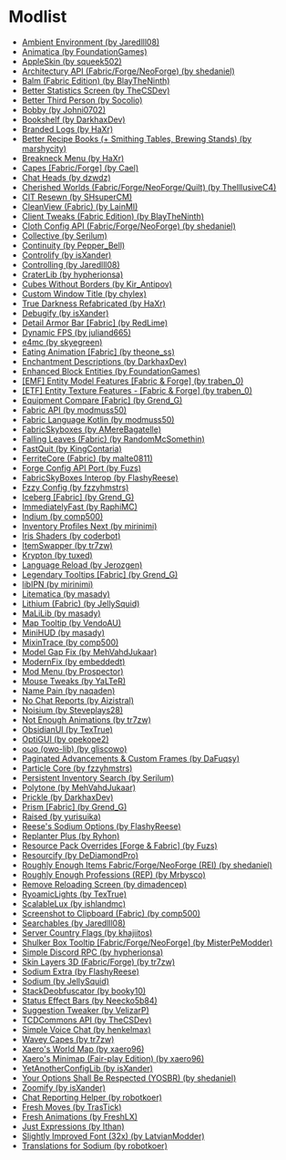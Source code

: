 # Modlist

* [Ambient Environment (by Jaredlll08)](https://www.curseforge.com/minecraft/mc-mods/ambient-environment)
* [Animatica (by FoundationGames)](https://www.curseforge.com/minecraft/mc-mods/animatica)
* [AppleSkin (by squeek502)](https://www.curseforge.com/minecraft/mc-mods/appleskin)
* [Architectury API (Fabric/Forge/NeoForge) (by shedaniel)](https://www.curseforge.com/minecraft/mc-mods/architectury-api)
* [Balm (Fabric Edition) (by BlayTheNinth)](https://www.curseforge.com/minecraft/mc-mods/balm-fabric)
* [Better Statistics Screen (by TheCSDev)](https://www.curseforge.com/minecraft/mc-mods/better-stats)
* [Better Third Person (by Socolio)](https://www.curseforge.com/minecraft/mc-mods/better-third-person)
* [Bobby (by Johni0702)](https://www.curseforge.com/minecraft/mc-mods/bobby)
* [Bookshelf (by DarkhaxDev)](https://www.curseforge.com/minecraft/mc-mods/bookshelf)
* [Branded Logs (by HaXr)](https://www.curseforge.com/minecraft/mc-mods/branded-logs)
* [Better Recipe Books (+ Smithing Tables, Brewing Stands) (by marshycity)](https://www.curseforge.com/minecraft/mc-mods/brb)
* [Breakneck Menu (by HaXr)](https://www.curseforge.com/minecraft/mc-mods/breakneck-menu)
* [Capes [Fabric/Forge] (by Cael)](https://www.curseforge.com/minecraft/mc-mods/capes)
* [Chat Heads (by dzwdz)](https://www.curseforge.com/minecraft/mc-mods/chat-heads)
* [Cherished Worlds (Fabric/Forge/NeoForge/Quilt) (by TheIllusiveC4)](https://www.curseforge.com/minecraft/mc-mods/cherished-worlds)
* [CIT Resewn (by SHsuperCM)](https://www.curseforge.com/minecraft/mc-mods/cit-resewn)
* [CleanView (Fabric) (by LainMI)](https://www.curseforge.com/minecraft/mc-mods/cleanview-fabric)
* [Client Tweaks (Fabric Edition) (by BlayTheNinth)](https://www.curseforge.com/minecraft/mc-mods/client-tweaks-fabric)
* [Cloth Config API (Fabric/Forge/NeoForge) (by shedaniel)](https://www.curseforge.com/minecraft/mc-mods/cloth-config)
* [Collective (by Serilum)](https://www.curseforge.com/minecraft/mc-mods/collective)
* [Continuity (by Pepper_Bell)](https://www.curseforge.com/minecraft/mc-mods/continuity)
* [Controlify (by isXander)](https://www.curseforge.com/minecraft/mc-mods/controlify)
* [Controlling (by Jaredlll08)](https://www.curseforge.com/minecraft/mc-mods/controlling)
* [CraterLib (by hypherionsa)](https://www.curseforge.com/minecraft/mc-mods/craterlib)
* [Cubes Without Borders (by Kir_Antipov)](https://www.curseforge.com/minecraft/mc-mods/cubes-without-borders)
* [Custom Window Title (by chylex)](https://www.curseforge.com/minecraft/mc-mods/custom-window-title)
* [True Darkness Refabricated (by HaXr)](https://www.curseforge.com/minecraft/mc-mods/true-darkness-refabricated)
* [Debugify (by isXander)](https://www.curseforge.com/minecraft/mc-mods/debugify)
* [Detail Armor Bar [Fabric] (by RedLime)](https://www.curseforge.com/minecraft/mc-mods/detail-armor-bar)
* [Dynamic FPS (by juliand665)](https://www.curseforge.com/minecraft/mc-mods/dynamic-fps)
* [e4mc (by skyegreen)](https://www.curseforge.com/minecraft/mc-mods/e4mc)
* [Eating Animation [Fabric] (by theone_ss)](https://www.curseforge.com/minecraft/mc-mods/eating-animation-fabric)
* [Enchantment Descriptions (by DarkhaxDev)](https://www.curseforge.com/minecraft/mc-mods/enchantment-descriptions)
* [Enhanced Block Entities (by FoundationGames)](https://www.curseforge.com/minecraft/mc-mods/enhanced-block-entities)
* [[EMF] Entity Model Features [Fabric &amp; Forge] (by traben_0)](https://www.curseforge.com/minecraft/mc-mods/entity-model-features)
* [[ETF] Entity Texture Features - [Fabric &amp; Forge] (by traben_0)](https://www.curseforge.com/minecraft/mc-mods/entity-texture-features-fabric)
* [Equipment Compare [Fabric] (by Grend_G)](https://www.curseforge.com/minecraft/mc-mods/equipment-compare-fabric)
* [Fabric API (by modmuss50)](https://www.curseforge.com/minecraft/mc-mods/fabric-api)
* [Fabric Language Kotlin (by modmuss50)](https://www.curseforge.com/minecraft/mc-mods/fabric-language-kotlin)
* [FabricSkyboxes (by AMereBagatelle)](https://www.curseforge.com/minecraft/mc-mods/fabricskyboxes)
* [Falling Leaves (Fabric) (by RandomMcSomethin)](https://www.curseforge.com/minecraft/mc-mods/falling-leaves-fabric)
* [FastQuit (by KingContaria)](https://www.curseforge.com/minecraft/mc-mods/fastquit)
* [FerriteCore (Fabric) (by malte0811)](https://www.curseforge.com/minecraft/mc-mods/ferritecore-fabric)
* [Forge Config API Port (by Fuzs)](https://www.curseforge.com/minecraft/mc-mods/forge-config-api-port-fabric)
* [FabricSkyBoxes Interop (by FlashyReese)](https://www.curseforge.com/minecraft/mc-mods/fabricskyboxes-interop)
* [Fzzy Config (by fzzyhmstrs)](https://www.curseforge.com/minecraft/mc-mods/fzzy-config)
* [Iceberg [Fabric] (by Grend_G)](https://www.curseforge.com/minecraft/mc-mods/iceberg-fabric)
* [ImmediatelyFast (by RaphiMC)](https://www.curseforge.com/minecraft/mc-mods/immediatelyfast)
* [Indium (by comp500)](https://www.curseforge.com/minecraft/mc-mods/indium)
* [Inventory Profiles Next (by mirinimi)](https://www.curseforge.com/minecraft/mc-mods/inventory-profiles-next)
* [Iris Shaders (by coderbot)](https://www.curseforge.com/minecraft/mc-mods/irisshaders)
* [ItemSwapper (by tr7zw)](https://www.curseforge.com/minecraft/mc-mods/itemswapper)
* [Krypton (by tuxed)](https://www.curseforge.com/minecraft/mc-mods/krypton)
* [Language Reload (by Jerozgen)](https://www.curseforge.com/minecraft/mc-mods/language-reload)
* [Legendary Tooltips [Fabric] (by Grend_G)](https://www.curseforge.com/minecraft/mc-mods/legendary-tooltips-fabric)
* [libIPN (by mirinimi)](https://www.curseforge.com/minecraft/mc-mods/libipn)
* [Litematica (by masady)](https://www.curseforge.com/minecraft/mc-mods/litematica)
* [Lithium (Fabric) (by JellySquid)](https://www.curseforge.com/minecraft/mc-mods/lithium)
* [MaLiLib (by masady)](https://www.curseforge.com/minecraft/mc-mods/malilib)
* [Map Tooltip (by VendoAU)](https://www.curseforge.com/minecraft/mc-mods/map-tooltip)
* [MiniHUD (by masady)](https://www.curseforge.com/minecraft/mc-mods/minihud)
* [MixinTrace (by comp500)](https://www.curseforge.com/minecraft/mc-mods/mixintrace)
* [Model Gap Fix (by MehVahdJukaar)](https://www.curseforge.com/minecraft/mc-mods/model-gap-fix)
* [ModernFix (by embeddedt)](https://www.curseforge.com/minecraft/mc-mods/modernfix)
* [Mod Menu (by Prospector)](https://www.curseforge.com/minecraft/mc-mods/modmenu)
* [Mouse Tweaks (by YaLTeR)](https://www.curseforge.com/minecraft/mc-mods/mouse-tweaks)
* [Name Pain (by naqaden)](https://www.curseforge.com/minecraft/mc-mods/name-pain)
* [No Chat Reports (by Aizistral)](https://www.curseforge.com/minecraft/mc-mods/no-chat-reports)
* [Noisium (by Steveplays28)](https://www.curseforge.com/minecraft/mc-mods/noisium)
* [Not Enough Animations (by tr7zw)](https://www.curseforge.com/minecraft/mc-mods/not-enough-animations)
* [ObsidianUI (by TexTrue)](https://www.curseforge.com/minecraft/mc-mods/obsidianui)
* [OptiGUI (by opekope2)](https://www.curseforge.com/minecraft/mc-mods/optigui)
* [oωo (owo-lib) (by gliscowo)](https://www.curseforge.com/minecraft/mc-mods/owo-lib)
* [Paginated Advancements &amp; Custom Frames (by DaFuqsy)](https://www.curseforge.com/minecraft/mc-mods/paginated-advancements)
* [Particle Core (by fzzyhmstrs)](https://www.curseforge.com/minecraft/mc-mods/particle-core)
* [Persistent Inventory Search (by Serilum)](https://www.curseforge.com/minecraft/mc-mods/persistent-inventory-search)
* [Polytone (by MehVahdJukaar)](https://www.curseforge.com/minecraft/mc-mods/polytone)
* [Prickle (by DarkhaxDev)](https://www.curseforge.com/minecraft/mc-mods/prickle)
* [Prism [Fabric] (by Grend_G)](https://www.curseforge.com/minecraft/mc-mods/prism-fabric)
* [Raised (by yurisuika)](https://www.curseforge.com/minecraft/mc-mods/raised)
* [Reese&#39;s Sodium Options (by FlashyReese)](https://www.curseforge.com/minecraft/mc-mods/reeses-sodium-options)
* [Replanter Plus (by Ryhon)](https://www.curseforge.com/minecraft/mc-mods/replanter-plus)
* [Resource Pack Overrides [Forge &amp; Fabric] (by Fuzs)](https://www.curseforge.com/minecraft/mc-mods/resource-pack-overrides)
* [Resourcify (by DeDiamondPro)](https://www.curseforge.com/minecraft/mc-mods/resourcify)
* [Roughly Enough Items Fabric/Forge/NeoForge (REI) (by shedaniel)](https://www.curseforge.com/minecraft/mc-mods/roughly-enough-items)
* [Roughly Enough Professions (REP) (by Mrbysco)](https://www.curseforge.com/minecraft/mc-mods/roughly-enough-professions-rep)
* [Remove Reloading Screen (by dimadencep)](https://www.curseforge.com/minecraft/mc-mods/rrls)
* [RyoamicLights (by TexTrue)](https://www.curseforge.com/minecraft/mc-mods/ryoamiclights)
* [ScalableLux (by ishlandmc)](https://www.curseforge.com/minecraft/mc-mods/scalablelux)
* [Screenshot to Clipboard (Fabric) (by comp500)](https://www.curseforge.com/minecraft/mc-mods/screenshot-to-clipboard-fabric)
* [Searchables (by Jaredlll08)](https://www.curseforge.com/minecraft/mc-mods/searchables)
* [Server Country Flags (by khajiitos)](https://www.curseforge.com/minecraft/mc-mods/server-country-flags)
* [Shulker Box Tooltip [Fabric/Forge/NeoForge] (by MisterPeModder)](https://www.curseforge.com/minecraft/mc-mods/shulkerboxtooltip)
* [Simple Discord RPC (by hypherionsa)](https://www.curseforge.com/minecraft/mc-mods/simple-discord-rpc)
* [Skin Layers 3D (Fabric/Forge) (by tr7zw)](https://www.curseforge.com/minecraft/mc-mods/skin-layers-3d)
* [Sodium Extra (by FlashyReese)](https://www.curseforge.com/minecraft/mc-mods/sodium-extra)
* [Sodium (by JellySquid)](https://www.curseforge.com/minecraft/mc-mods/sodium)
* [StackDeobfuscator (by booky10)](https://www.curseforge.com/minecraft/mc-mods/stackdeobf)
* [Status Effect Bars (by Neecko5b84)](https://www.curseforge.com/minecraft/mc-mods/status-effect-bars)
* [Suggestion Tweaker (by VelizarP)](https://www.curseforge.com/minecraft/mc-mods/suggestion-tweaker)
* [TCDCommons API (by TheCSDev)](https://www.curseforge.com/minecraft/mc-mods/tcdcommons)
* [Simple Voice Chat (by henkelmax)](https://www.curseforge.com/minecraft/mc-mods/simple-voice-chat)
* [Wavey Capes (by tr7zw)](https://www.curseforge.com/minecraft/mc-mods/waveycapes)
* [Xaero&#39;s World Map (by xaero96)](https://www.curseforge.com/minecraft/mc-mods/xaeros-world-map)
* [Xaero&#39;s Minimap (Fair-play Edition) (by xaero96)](https://www.curseforge.com/minecraft/mc-mods/xaeros-minimap-fair-play-edition)
* [YetAnotherConfigLib (by isXander)](https://www.curseforge.com/minecraft/mc-mods/yacl)
* [Your Options Shall Be Respected (YOSBR) (by shedaniel)](https://www.curseforge.com/minecraft/mc-mods/yosbr)
* [Zoomify (by isXander)](https://www.curseforge.com/minecraft/mc-mods/zoomify)
* [Chat Reporting Helper (by robotkoer)](https://www.curseforge.com/minecraft/texture-packs/chat-reporting-helper)
* [Fresh Moves (by TrasTick)](https://www.curseforge.com/minecraft/texture-packs/fresh-moves)
* [Fresh Animations (by FreshLX)](https://www.curseforge.com/minecraft/texture-packs/fresh-animations)
* [Just Expressions (by Ithan)](https://www.curseforge.com/minecraft/texture-packs/just-expressions)
* [Slightly Improved Font (32x) (by LatvianModder)](https://www.curseforge.com/minecraft/texture-packs/slightly-improved-font)
* [Translations for Sodium (by robotkoer)](https://www.curseforge.com/minecraft/texture-packs/translations-for-sodium)
